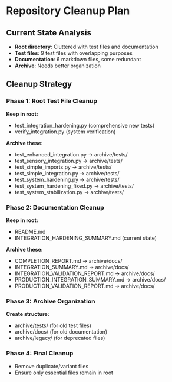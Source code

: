 # Repository Cleanup Plan

## Current State Analysis
- **Root directory**: Cluttered with test files and documentation
- **Test files**: 9 test files with overlapping purposes
- **Documentation**: 6 markdown files, some redundant
- **Archive**: Needs better organization

## Cleanup Strategy

### Phase 1: Root Test File Cleanup
**Keep in root:**
- test_integration_hardening.py (comprehensive new tests)
- verify_integration.py (system verification)

**Archive these:**
- test_enhanced_integration.py → archive/tests/
- test_sensory_integration.py → archive/tests/
- test_simple_imports.py → archive/tests/
- test_simple_integration.py → archive/tests/
- test_system_hardening.py → archive/tests/
- test_system_hardening_fixed.py → archive/tests/
- test_system_stabilization.py → archive/tests/

### Phase 2: Documentation Cleanup
**Keep in root:**
- README.md
- INTEGRATION_HARDENING_SUMMARY.md (current state)

**Archive these:**
- COMPLETION_REPORT.md → archive/docs/
- INTEGRATION_SUMMARY.md → archive/docs/
- INTEGRATION_VALIDATION_REPORT.md → archive/docs/
- PRODUCTION_INTEGRATION_SUMMARY.md → archive/docs/
- PRODUCTION_VALIDATION_REPORT.md → archive/docs/

### Phase 3: Archive Organization
**Create structure:**
- archive/tests/ (for old test files)
- archive/docs/ (for old documentation)
- archive/legacy/ (for deprecated files)

### Phase 4: Final Cleanup
- Remove duplicate/variant files
- Ensure only essential files remain in root
